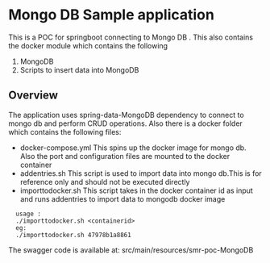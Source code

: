 # Mongo DB Sample application

This is a POC for springboot connecting to Mongo DB . This also contains the docker module which contains the following
1. MongoDB
2. Scripts to insert data into MongoDB

## Overview  

The application uses spring-data-MongoDB dependency to connect to mongo db and perform CRUD operations.
Also there is a docker folder which contains the following files:
- docker-compose.yml
  This spins up the docker image for mongo db. Also the port and configuration files are mounted to the docker container
- addentries.sh
  This script is used to import data into mongo db.This is for reference only and should not be executed directly
- importtodocker.sh
  This script takes in the docker container id as input and runs addentries to import data to mongodb docker image
```
  usage :
  ./importtodocker.sh <containerid>
  eg:
  ./importtodocker.sh 47978b1a8861
```

The swagger code is available at:
src/main/resources/smr-poc-MongoDB
